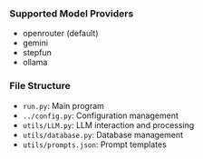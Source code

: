 ### Supported Model Providers

- openrouter (default)
- gemini
- stepfun
- ollama

### File Structure

- `run.py`: Main program
- `../config.py`: Configuration management
- `utils/LLM.py`: LLM interaction and processing
- `utils/database.py`: Database management
- `utils/prompts.json`: Prompt templates
